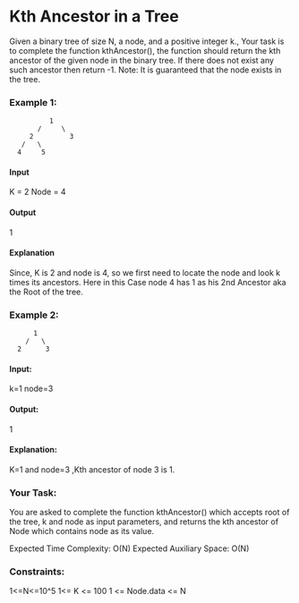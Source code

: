 # Kth Ancestor in a Tree

Given a binary tree of size N, a node, and a positive integer k.,
Your task is to complete the function kthAncestor(),
the function should return the kth ancestor of the given node in the binary tree.
If there does not exist any such ancestor then return -1.
Note: It is guaranteed that the node exists in the tree.

### Example 1:

```
          1
       /     \
     2         3
   /   \
  4     5
```

#### Input

K = 2 Node = 4

#### Output

1

#### Explanation

Since, K is 2 and node is 4, so we
first need to locate the node and
look k times its ancestors.
Here in this Case node 4 has 1 as his
2nd Ancestor aka the Root of the tree.

### Example 2:

```
      1
    /   \
  2      3
```

#### Input:

k=1
node=3

#### Output:

1

#### Explanation:

K=1 and node=3 ,Kth ancestor of node 3 is 1.

### Your Task:

You are asked to complete the function kthAncestor() which accepts root of the tree, k and node as input parameters, and returns the kth ancestor of Node which contains node as its value.

Expected Time Complexity: O(N)
Expected Auxiliary Space: O(N)

### Constraints:

1<=N<=10^5
1<= K <= 100
1 <= Node.data <= N
